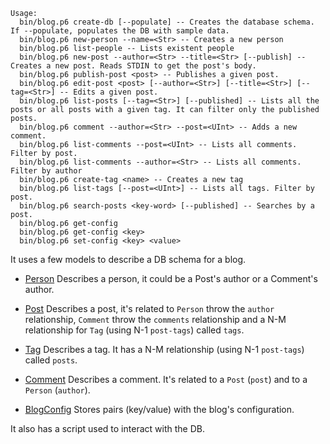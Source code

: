 ```
Usage:
  bin/blog.p6 create-db [--populate] -- Creates the database schema. If --populate, populates the DB with sample data.
  bin/blog.p6 new-person --name=<Str> -- Creates a new person
  bin/blog.p6 list-people -- Lists existent people
  bin/blog.p6 new-post --author=<Str> --title=<Str> [--publish] -- Creates a new post. Reads STDIN to get the post's body.
  bin/blog.p6 publish-post <post> -- Publishes a given post.
  bin/blog.p6 edit-post <post> [--author=<Str>] [--title=<Str>] [--tag=<Str>] -- Edits a given post.
  bin/blog.p6 list-posts [--tag=<Str>] [--published] -- Lists all the posts or all posts with a given tag. It can filter only the published posts.
  bin/blog.p6 comment --author=<Str> --post=<UInt> -- Adds a new comment.
  bin/blog.p6 list-comments --post=<UInt> -- Lists all comments. Filter by post.
  bin/blog.p6 list-comments --author=<Str> -- Lists all comments. Filter by author
  bin/blog.p6 create-tag <name> -- Creates a new tag
  bin/blog.p6 list-tags [--post=<UInt>] -- Lists all tags. Filter by post.
  bin/blog.p6 search-posts <key-word> [--published] -- Searches by a post.
  bin/blog.p6 get-config
  bin/blog.p6 get-config <key>
  bin/blog.p6 set-config <key> <value>
```

It uses a few models to describe a DB schema for a blog.

- [Person](https://github.com/FCO/BlogSchema/blob/master/lib/Person.pm6)
  Describes a person, it could be a Post's author or a Comment's author.
  
- [Post](https://github.com/FCO/BlogSchema/blob/master/lib/Post.pm6)
  Describes a post, it's related to `Person` throw the `author` relationship,
  `Comment` throw the `comments` relationship
  and a N-M relationship for `Tag` (using N-1 `post-tags`) called `tags`.
  
- [Tag](https://github.com/FCO/BlogSchema/blob/master/lib/Tag.pm6)
  Describes a tag. It has a N-M relationship (using N-1 `post-tags`) called `posts`.

- [Comment](https://github.com/FCO/BlogSchema/blob/master/lib/Comment.pm6)
  Describes a comment. It's related to a `Post` (`post`) and to a `Person` (`author`).

- [BlogConfig](https://github.com/FCO/BlogSchema/blob/master/lib/BlogConfig.pm6)
  Stores pairs (key/value) with the blog's configuration.
  
It also has a script used to interact with the DB.